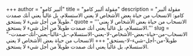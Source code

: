 +++
author = "ألبير كامو"
title = "مقولة ألبير كامو"
description = "مقولة ألبير كامو: الانسحاب من حياة بعض الأشخاص لا يعني الاستسلام، بل غالباً يعني أنك صمدت طويلاً من أجل شيء لا يستحق."
quote = '''الانسحاب من حياة بعض الأشخاص لا يعني الاستسلام، بل غالباً يعني أنك صمدت طويلاً من أجل شيء لا يستحق.'''
slug = "الانسحاب-من-حياة-بعض-الأشخاص-لا-يعني-الاستسلام،-بل-غالباً-يعني-أنك-صمدت-طويلاً-من-أجل-شيء-لا-يستحق"
+++
الانسحاب من حياة بعض الأشخاص لا يعني الاستسلام، بل غالباً يعني أنك صمدت طويلاً من أجل شيء لا يستحق.
